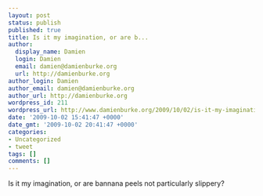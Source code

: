 ```yaml
---
layout: post
status: publish
published: true
title: Is it my imagination, or are b...
author:
  display_name: Damien
  login: Damien
  email: damien@damienburke.org
  url: http://damienburke.org
author_login: Damien
author_email: damien@damienburke.org
author_url: http://damienburke.org
wordpress_id: 211
wordpress_url: http://www.damienburke.org/2009/10/02/is-it-my-imagination-or-are-b/
date: '2009-10-02 15:41:47 +0000'
date_gmt: '2009-10-02 20:41:47 +0000'
categories:
- Uncategorized
- tweet
tags: []
comments: []
---
```

<p>Is it my imagination, or are bannana peels not particularly slippery?</p>
